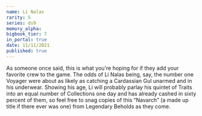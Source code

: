 ```yaml
---
name: Li Nalas
rarity: 5
series: ds9
memory_alpha:
bigbook_tier: 7
in_portal: true
date: 11/11/2021
published: true
---
```


As someone once said, this is what you're hoping for if they add your favorite crew to the game. The odds of Li Nalas being, say, the number one Voyager were about as likely as catching a Cardassian Gul unarmed and in his underwear. Showing his age, Li will probably parlay his quintet of Traits into an equal number of Collections one day and has already cashed in sixty percent of them, so feel free to snag copies of this “Navarch” (a made up title if there ever was one) from Legendary Beholds as they come.
